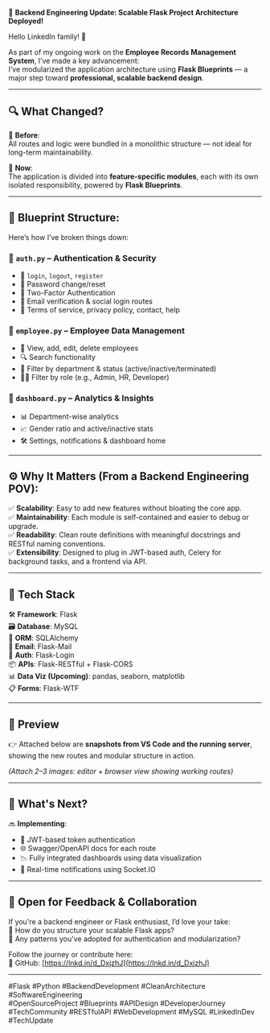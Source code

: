 🔧 **Backend Engineering Update: Scalable Flask Project Architecture Deployed!**

Hello LinkedIn family! 🙌  

As part of my ongoing work on the **Employee Records Management System**, I’ve made a key advancement:  
I’ve modularized the application architecture using **Flask Blueprints** — a major step toward **professional, scalable backend design**.  

---

## 🔍 What Changed?

🧠 **Before**:  
All routes and logic were bundled in a monolithic structure — not ideal for long-term maintainability.

🚀 **Now**:  
The application is divided into **feature-specific modules**, each with its own isolated responsibility, powered by **Flask Blueprints**.

---

## 📁 Blueprint Structure:

Here’s how I’ve broken things down:

### 🔹 `auth.py` – Authentication & Security  
- 🔐 `login`, `logout`, `register`  
- 🔄 Password change/reset  
- 🔑 Two-Factor Authentication  
- 📧 Email verification & social login routes  
- 📜 Terms of service, privacy policy, contact, help  

### 🔹 `employee.py` – Employee Data Management  
- 🧾 View, add, edit, delete employees  
- 🔍 Search functionality  
- 🏢 Filter by department & status (active/inactive/terminated)  
- 👨‍💼 Filter by role (e.g., Admin, HR, Developer)  

### 🔹 `dashboard.py` – Analytics & Insights  
- 📊 Department-wise analytics  
- 📈 Gender ratio and active/inactive stats  
- 🛠 Settings, notifications & dashboard home  

---

## ⚙️ Why It Matters (From a Backend Engineering POV):

✅ **Scalability**: Easy to add new features without bloating the core app.  
✅ **Maintainability**: Each module is self-contained and easier to debug or upgrade.  
✅ **Readability**: Clean route definitions with meaningful docstrings and RESTful naming conventions.  
✅ **Extensibility**: Designed to plug in JWT-based auth, Celery for background tasks, and a frontend via API.  

---

## 🧪 Tech Stack

🛠 **Framework**: Flask  
🗃 **Database**: MySQL  
🔄 **ORM**: SQLAlchemy  
📨 **Email**: Flask-Mail  
🔐 **Auth**: Flask-Login  
📦 **APIs**: Flask-RESTful + Flask-CORS  
📊 **Data Viz (Upcoming)**: pandas, seaborn, matplotlib  
📋 **Forms**: Flask-WTF  

---

## 📸 Preview

👉 Attached below are **snapshots from VS Code and the running server**, showing the new routes and modular structure in action.

*(Attach 2–3 images: editor + browser view showing working routes)*

---

## 🔄 What's Next?

🔜 **Implementing**:  
- 🧾 JWT-based token authentication  
- 🌐 Swagger/OpenAPI docs for each route  
- 📉 Fully integrated dashboards using data visualization  
- 🔔 Real-time notifications using Socket.IO  

---

## 🤝 Open for Feedback & Collaboration

If you're a backend engineer or Flask enthusiast, I’d love your take:  
💬 How do you structure your scalable Flask apps?  
🧠 Any patterns you've adopted for authentication and modularization?

Follow the journey or contribute here:  
🔗 GitHub: [https://lnkd.in/d_DxjzhJ](https://lnkd.in/d_DxjzhJ)

---

#Flask #Python #BackendDevelopment #CleanArchitecture #SoftwareEngineering  
#OpenSourceProject #Blueprints #APIDesign #DeveloperJourney  
#TechCommunity #RESTfulAPI #WebDevelopment #MySQL #LinkedInDev #TechUpdate
